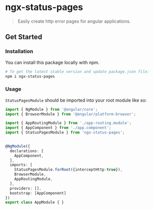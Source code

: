 # ngx-status-pages  


> Easily create http error pages for angular applications.


##  Get Started

###  Installation

You can install this package locally with npm.

```bash
# To get the latest stable version and update package.json file:
npm i ngx-status-pages
```

### <a name="usage"></a> Usage

`StatusPagesModule` should be imported into your root module like so:

```typescript
import { NgModule } from '@angular/core';
import { BrowserModule } from '@angular/platform-browser';

import { AppRoutingModule } from './app-routing.module';
import { AppComponent } from './app.component';
import { StatusPagesModule } from 'ngx-status-pages';

  
@NgModule({
  declarations: [
    AppComponent,
  ],
  imports: [
    StatusPagesModule.forRoot({interceptHttp:true}),
    BrowserModule,
    AppRoutingModule,
  ],
  providers: [],
  bootstrap: [AppComponent]
})
export class AppModule { }

```

